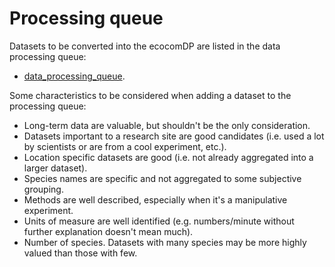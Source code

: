 # Processing queue

Datasets to be converted into the ecocomDP are listed in the data processing queue:

* [data_processing_queue](https://github.com/EDIorg/ecocomDP/blob/master/documentation/processing_queue/data_processing_queue.csv).

Some characteristics to be considered when adding a dataset to the processing queue:

* Long-term data are valuable, but shouldn't be the only consideration.
* Datasets important to a research site are good candidates (i.e. used a lot by scientists or are from a cool experiment, etc.).
* Location specific datasets are good (i.e. not already aggregated into a larger dataset).
* Species names are specific and not aggregated to some subjective grouping.
* Methods are well described, especially when it's a manipulative experiment.
* Units of measure are well identified (e.g. numbers/minute without further explanation doesn't mean much).
* Number of species. Datasets with many species may be more highly valued than those with few.




